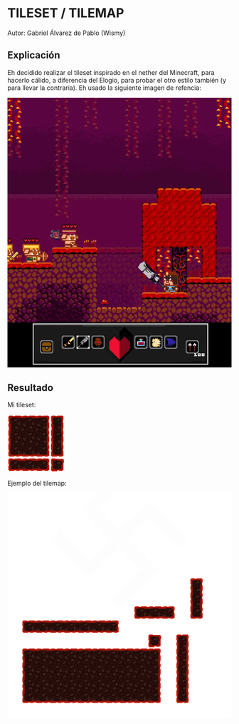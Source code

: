 # TILESET / TILEMAP

Autor: Gabriel Álvarez de Pablo (Wismy)

## Explicación
Eh decidido realizar el tileset inspirado en el nether del Minecraft, para hacerlo cálido, a diferencia del Elogio, para probar el otro estilo también (y para llevar la contraria). Eh usado la siguiente imagen de refencia:

![Foto del nether](minecraft_nether.webp)

## Resultado
Mi tileset:

![Tileset](Tileset.png)

Ejemplo del tilemap:

![Tilemap](Tilemap_example.png)
